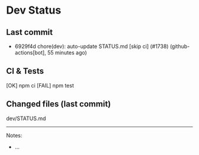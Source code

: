 # Dev Status

## Last commit
- 6929f4d chore(dev): auto-update STATUS.md [skip ci] (#1738) (github-actions[bot], 55 minutes ago)
## CI & Tests
[OK] npm ci
[FAIL] npm test

## Changed files (last commit)
dev/STATUS.md

---
Notes:
- ...
